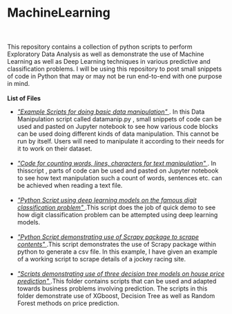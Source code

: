 # MachineLearning<br><br>

This repository contains a collection of python scripts to perform Exploratory Data Analysis as well as demonstrate
the use of Machine Learning as well as Deep Learning techniques in various predictive and classification problems.
I will be using this repository to post small snippets of code in Python that may or may not be run end-to-end with one purpose in mind.<br>
<br><b>List of Files</b><br>
<ul>
<li><i><a href="https://github.com/drray30/MachineLearning/blob/master/datamanip.py"> "Example Scripts for doing basic data manipulation" </a> </i>. In this Data Manipulation script called datamanip.py , small snippets of code can be used and pasted on Jupyter notebook to see how various code blocks can be used doing different kinds of data manipulation. This cannot be run by itself. Users will need to manipulate it according to their needs for it to work on their dataset.</li><br>
<li><i><a href="https://github.com/drray30/MachineLearning/blob/master/TextUtilities.py"> "Code for counting words, lines, characters for text manipulation" </a> </i>. In thisscript , parts of code can be used and pasted on Jupyter notebook to see how text manipulation such a count of words, sentences etc. can be achieved when reading a text file.</li><br>
<li><i><a href="https://github.com/drray30/MachineLearning/blob/master/SemianDataDemo.py"> "Python Script using deep learning models on the famous digit classification problem" </a> </i>.This script does the job of quick demo to see how digit classification problem can be attempted using deep learning models.</li><br>
<li><i><a href="https://github.com/drray30/MachineLearning/blob/master/ScraperExample1.py"> "Python Script demonstrating use of Scrapy package to scrape contents" </a> </i>.This script demonstrates the use of Scrapy package within python to generate a csv file. In this example, I have given an example of a working script to scrape details of a jockey racing site.</li><br>
<li><i><a href="https://github.com/drray30/MachineLearning/tree/master/HousingPricePredict"> "Scripts demonstrating use of three decision tree models on house price prediction" </a> </i>.This folder contains scripts that can be used and adapted towards business problems involving prediction. The scripts in this folder demonstrate use of XGboost, Decision Tree as well as Random Forest methods on price prediction.</li><br>

